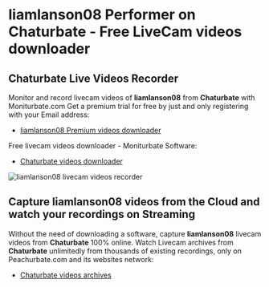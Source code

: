 # liamlanson08 Performer on Chaturbate - Free LiveCam videos downloader

## Chaturbate Live Videos Recorder

Monitor and record livecam videos of **liamlanson08** from **Chaturbate** with Moniturbate.com
Get a premium trial for free by just and only registering with your Email address:
* [liamlanson08 Premium videos downloader](https://moniturbate.com/request-demo-licence-key.html)

Free livecam videos downloader - Moniturbate Software:
* [Chaturbate videos downloader](https://moniturbate.com/moniturbate-download-software.html)

![liamlanson08 livecam videos recorder](https://peachurnet.com/templates/moniturbate-software.png)


## Capture liamlanson08 videos from the Cloud and watch your recordings on Streaming

Without the need of downloading a software, capture **liamlanson08** livecam videos from **Chaturbate** 100% online.
Watch Livecam archives from **Chaturbate** unlimitedly from thousands of existing recordings, only on Peachurbate.com and its websites network:
* [Chaturbate videos archives](https://peachurnet.com/)